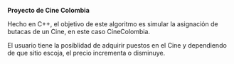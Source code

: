 **Proyecto de Cine Colombia**

Hecho en C++, el objetivo de este algoritmo es simular la asignación de butacas de un Cine, en este caso CineColombia.

El usuario tiene la posiblidad de adquirir puestos en el Cine y dependiendo de que sitio escoja, el precio incrementa o disminuye.
